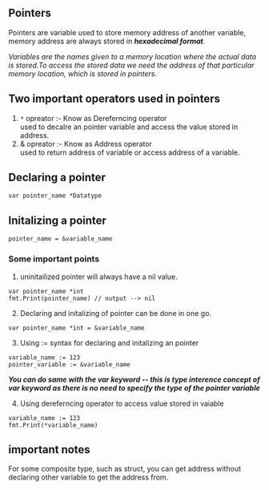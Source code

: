 ## Pointers

Pointers are variable used to store memory address of another variable, memory address are always stored in ***hexadecimal format***.

*Variables are the names given to a memory location where the actual data is stored.To access the stored data we need the address of that particular memory location, which is stored in pointers.*

## Two important operators used in pointers

1. `*` opreator :- Know as Dereferncing operator <br>
   used to decalre an pointer variable and access the value stored in address.
2. & opreator :- Know as Address operator<br>
   used to return address of variable or access address of a variable.

## Declaring a pointer
```
var pointer_name *Datatype
```
## Initalizing a pointer
```
pointer_name = &variable_name
```

### Some important points
1. uninitailized pointer will always have a nil value.
```
var pointer_name *int
fmt.Print(pointer_name) // output --> nil
```

2. Declaring and initalizing of pointer can be done in one go.
```
var pointer_name *int = &variable_name
```

3. Using := syntax for declaring and initalizing an pointer
```
variable_name := 123
pointer_variable := &variable_name
```
***You can do same with the var keyword -- this is type interence concept of var keyword as there is no need to specify the type of the pointer variable*** 

4. Using dereferncing operator to access value stored in vaiable
```
variable_name := 123
fmt.Print(*variable_name)
```

## important notes

For some composite type, such as struct, you can get address without declaring other variable to get the address from.